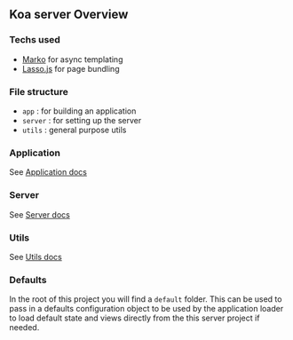 ## Koa server Overview

### Techs used

- [Marko](https://github.com/raptorjs/marko) for async templating
- [Lasso.js](https://github.com/lasso-js/lasso) for page bundling

### File structure

- `app` : for building an application
- `server` : for setting up the server
- `utils` : general purpose utils

### Application

See [Application docs](https://github.com/kristianmandrup/fresh-markoa-es6-node/tree/master/src/app/Application.md)

### Server

See [Server docs](https://github.com/kristianmandrup/fresh-markoa-es6-node/tree/master/src/server/Server.md)

### Utils

See [Utils docs](https://github.com/kristianmandrup/fresh-markoa-es6-node/tree/master/src/utils/Utils.md)

### Defaults

In the root of this project you will find a `default` folder. This can be used to pass in a defaults configuration object to be used by the application loader to load default state and views directly from the this server project if needed.

